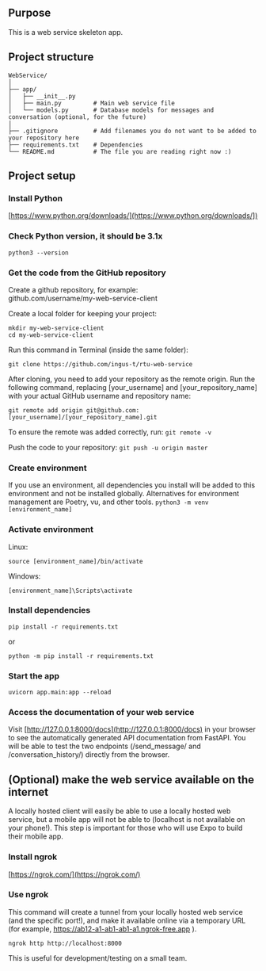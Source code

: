 ## Purpose
This is a web service skeleton app.

## Project structure
```
WebService/
│
├── app/
│   ├── __init__.py
│   ├── main.py         # Main web service file
│   └── models.py       # Database models for messages and conversation (optional, for the future)
│
├── .gitignore          # Add filenames you do not want to be added to your repository here
├── requirements.txt    # Dependencies
└── README.md           # The file you are reading right now :)
```

## Project setup

### Install Python
[https://www.python.org/downloads/](https://www.python.org/downloads/])

### Check Python version, it should be 3.1x
`python3 --version`

### Get the code from the GitHub repository

Create a github repository, for example:  
github.com/username/my-web-service-client  
  
Create a local folder for keeping your project:
```
mkdir my-web-service-client
cd my-web-service-client
```

Run this command in Terminal (inside the same folder):
```
git clone https://github.com/ingus-t/rtu-web-service
```

After cloning, you need to add your repository as the remote origin. Run the following command, replacing [your_username] and [your_repository_name] with your actual GitHub username and repository name:
```
git remote add origin git@github.com:[your_username]/[your_repository_name].git
```

To ensure the remote was added correctly, run:
```git remote -v```

Push the code to your repository:
```git push -u origin master```

### Create environment
If you use an environment, all dependencies you install will be added to this environment and not be installed globally.
Alternatives for environment management are Poetry, vu, and other tools.
```python3 -m venv [environment_name]```

### Activate environment
Linux:  
```
source [environment_name]/bin/activate
```

Windows:  
```
[environment_name]\Scripts\activate
```

### Install dependencies
```
pip install -r requirements.txt
```  
or  
```
python -m pip install -r requirements.txt
```

### Start the app
```
uvicorn app.main:app --reload
```

### Access the documentation of your web service
Visit [http://127.0.0.1:8000/docs](http://127.0.0.1:8000/docs) in your browser to see the automatically generated API documentation from FastAPI. You will be able to test the two endpoints (/send_message/ and /conversation_history/) directly from the browser.

## (Optional) make the web service available on the internet
A locally hosted client will easily be able to use a locally hosted web service, but a mobile app will not be able to (localhost is not available on your phone!).
This step is important for those who will use Expo to build their mobile app.

### Install ngrok
[https://ngrok.com/](https://ngrok.com/)

### Use ngrok
This command will create a tunnel from your locally hosted web service (and the specific port!), and make it available online via a temporary URL (for example, https://ab12-a1-ab1-ab1-a1.ngrok-free.app ).
```
ngrok http http://localhost:8000
```
This is useful for development/testing on a small team.